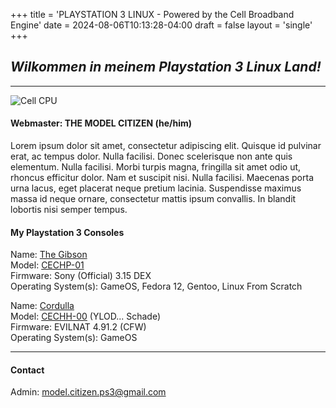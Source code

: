 +++
title = 'PLAYSTATION 3 LINUX - Powered by the Cell Broadband Engine'
date = 2024-08-06T10:13:28-04:00
draft = false
layout = 'single'
+++

## *Wilkommen in meinem Playstation 3 Linux Land!*

---

![Cell CPU](/pics/cell_cpu_320.png)

#### Webmaster: THE MODEL CITIZEN (he/him)

Lorem ipsum dolor sit amet, consectetur adipiscing elit. Quisque id pulvinar erat, ac tempus dolor. Nulla facilisi. Donec scelerisque non ante quis elementum. Nulla facilisi. Morbi turpis magna, fringilla sit amet odio ut, rhoncus efficitur dolor. Nam et suscipit nisi. Nulla facilisi. Maecenas porta urna lacus, eget placerat neque pretium lacinia. Suspendisse maximus massa id neque ornare, consectetur mattis ipsum convallis. In blandit lobortis nisi semper tempus.

#### My Playstation 3 Consoles

Name: [The Gibson](http://www.ps3linux.net/pics/gibson_on_desk.png)  
Model: [CECHP-01](https://www.psdevwiki.com/ps3/CECHPxx)  
Firmware: Sony (Official) 3.15 DEX  
Operating System(s): GameOS, Fedora 12, Gentoo, Linux From Scratch

Name: [Cordulla](http://www.ps3linux.net/pics/cordulla_on_desk.png)  
Model: [CECHH-00](https://www.psdevwiki.com/ps3/CECHHxx) (YLOD... Schade)  
Firmware: EVILNAT 4.91.2 (CFW)  
Operating System(s): GameOS

---

#### Contact  
Admin: [model.citizen.ps3@gmail.com](mailto)

